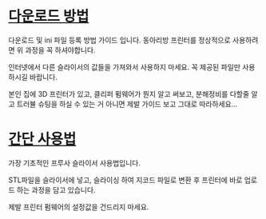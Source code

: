 # [다운로드 방법](https://github.com/hahihoruragi/CHIRO_3DPrinter/tree/main/PrusaSlicer/Download)

다운로드 및 ini 파일 등록 방법 가이드 입니다. 동아리방 프린터를 정상적으로 사용하려면 위 과정을 꼭 하셔야합니다.

인터넷에서 다른 슬라이서의 값들을 가져와서 사용하지 마세요. 꼭 제공된 파일만 사용하시길 바랍니다.

본인 집에 3D 프린터가 있고, 클리퍼 펌웨어가 뭔지 알고 써보고, 분해정비를 다할줄 알고 트러뷸 슈팅을 하실 수 있는 거 아니면 제발 가이드 보고 그대로 따라하세요...

# [간단 사용법](https://github.com/hahihoruragi/CHIRO_3DPrinter/tree/main/PrusaSlicer/Basic_Manual)

가장 기초적인 프루사 슬라이서 사용법입니다.

STL파일을 슬라이서에 넣고, 슬라이싱 하여 지코드 파일로 변환 후 프린터에 바로 업로드 하는 과정을 담고 있습니다.

제발 프린터 펌웨어의 설정값을 건드리지 마세요.
